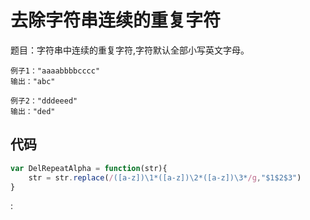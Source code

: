 # 去除字符串连续的重复字符

题目：字符串中连续的重复字符,字符默认全部小写英文字母。

    例子1："aaaabbbbcccc"
    输出："abc"

    例子2："dddeeed"
    输出："ded"

## 代码

``` Javascript
var DelRepeatAlpha = function(str){
    str = str.replace(/([a-z])\1*([a-z])\2*([a-z])\3*/g,"$1$2$3")
}
```

: